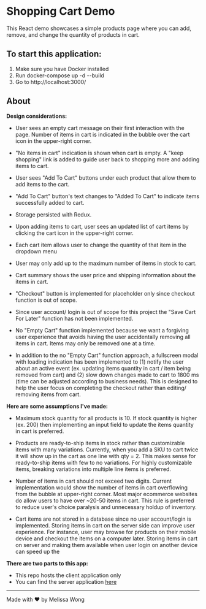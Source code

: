 # Shopping Cart Demo

This React demo showcases a simple products page where you can add, remove, and change the quantity of products in cart. 


## To start this application:
1. Make sure you have Docker installed
2. Run docker-compose up -d --build
3. Go to http://localhost:3000/


## About
**Design considerations:**

- User sees an empty cart message on their first interaction with the page. Number of items in cart is indicated in the bubble over the cart icon in the upper-right corner.

- "No items in cart" indication is shown when cart is empty. A "keep shopping" link is added to guide user back to shopping more and adding items to cart.

- User sees "Add To Cart" buttons under each product that allow them to add items to the cart.

- "Add To Cart" button's text changes to "Added To Cart" to indicate items successfully added to cart.

- Storage persisted with Redux.

- Upon adding items to cart, user sees an updated list of cart items by clicking the cart icon in the upper-right corner.

- Each cart item allows user to change the quantity of that item in the dropdown menu

- User may only add up to the maximum number of items in stock to cart.

- Cart summary shows the user price and shipping information about the items in cart.

- "Checkout" button is implemented for placeholder only since checkout function is out of scope.

- Since user account/ login is out of scope for this project the "Save Cart For Later" function has not been implemented.

- No "Empty Cart" function implemented because we want a forgiving user experience that avoids having the user accidentally removing all items in cart. Items may only be removed one at a time.

- In addition to the no "Empty Cart" function approach, a fullscreen modal with loading indication has been implemented to (1) notify the user about an active event (ex. updating items quantity in cart / item being removed from cart) and (2) slow down changes made to cart to 1800 ms (time can be adjusted according to business needs). This is designed to help the user focus on completing the checkout rather than editing/ removing items from cart.


**Here are some assumptions I've made:**
- Maximum stock quantity for all products is 10. If stock quantity is higher (ex. 200) then implementing an input field to update the items quantity in cart is preferred.

- Products are ready-to-ship items in stock rather than customizable items with many variations. Currently, when you add a SKU to cart twice it will show up in the cart as one line with qty = 2. This makes sense for ready-to-ship items with few to no variations. For highly customizable items, breaking variations into multiple line items is preferred.

- Number of items in cart should not exceed two digits. Current implementation would show the number of items in cart overflowing from the bubble at upper-right corner. Most major ecommerce websites do allow users to have over ~20-50 items in cart. This rule is preferred to reduce user's choice paralysis and unnecessary holdup of inventory. 

- Cart items are not stored in a database since no user account/login is implemented. Storing items in cart on the server side can improve user experience. For instance, user may browse for products on their mobile device and checkout the items on a computer later. Storing items in cart on server and making them available when user login on another device can speed up the 


**There are two parts to this app:**

- This repo hosts the client application only
- You can find the server application [here](https://github.com/melissakw/optionsServer)


---

Made with ❤️ by Melissa Wong
